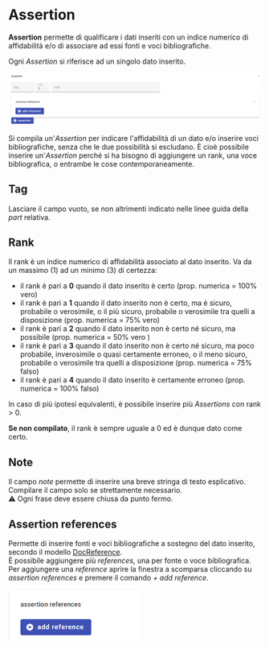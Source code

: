 # Assertion 

**Assertion** permette di qualificare i dati inseriti con un indice numerico di affidabilità e/o di associare ad essi fonti e voci bibliografiche.  

Ogni _Assertion_ si riferisce ad un singolo dato inserito.  

![](https://github.com/petrarchsitinera/linee-guida/blob/9a3544c46e6ea09d6092d436a630821b00eb5fef/docs/assets/images/assertion.png?raw=true)

Si compila un'_Assertion_ per indicare l'affidabilità di un dato e/o inserire voci bibliografiche, senza che le due possibilità si escludano. È cioè possibile inserire un'_Assertion_ perché si ha bisogno di aggiungere un rank, una voce bibliografica, o entrambe le cose contemporaneamente.

## Tag
Lasciare il campo vuoto, se non altrimenti indicato nelle linee guida della _part_ relativa.

## Rank 
Il rank è un indice numerico di affidabilità associato al dato inserito. Va da un massimo (1) ad un minimo (3) di certezza:
* il rank è pari a **0** quando il dato inserito è certo (prop. numerica = 100% vero)
* il rank è pari a **1** quando il dato inserito non è certo, ma è sicuro, probabile o verosimile, o il più sicuro, probabile o verosimile tra quelli a disposizione (prop. numerica = 75% vero)
* il rank è pari a **2** quando il dato inserito non è certo né sicuro, ma possibile (prop. numerica = 50% vero )
* il rank è pari a **3** quando il dato inserito non è certo né sicuro, ma poco probabile, inverosimile o quasi certamente erroneo, o il meno sicuro, probabile o verosimile tra quelli a disposizione (prop. numerica = 75% falso)
* il rank è pari a **4** quando il dato inserito è certamente erroneo (prop. numerica = 100% falso)

In caso di più ipotesi equivalenti, è possibile inserire più _Assertions_ con rank > 0.

**Se non compilato**, il rank è sempre uguale a 0 ed è dunque dato come certo.

##  Note  
Il campo _note_ permette di inserire una breve stringa di testo esplicativo. Compilare il campo solo se strettamente necessario.  
⚠️ Ogni frase deve essere chiusa da punto fermo.  

## Assertion references  
Permette di inserire fonti e voci bibliografiche a sostegno del dato inserito, secondo il modello [DocReference](Docref_Brick.md).  
È possibile aggiungere più _references_, una per fonte o voce bibliografica.  
Per aggiungere una _reference_ aprire la finestra a scomparsa cliccando su _assertion references_ e premere il comando _+ add reference_.  

![](https://github.com/petrarchsitinera/linee-guida/blob/bb413d602f3fb56c819fb52e99645bfc0b6104d6/docs/assets/images/add_reference.png?raw=true)
